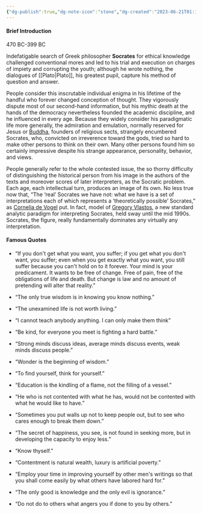 ```yaml
---
{"dg-publish":true,"dg-note-icon":"stone","dg-created":"2023-06-21T01:10:00+08:00","dg-updated":"2023-06-21T01:10:00+08:00","tags":["socrates","philosophers"],"dg-path":"Quote/Socrates.md","permalink":"/Quote/Socrates/","dgPassFrontmatter":true,"noteIcon":"stone","created":"2023-06-21T01:10:00+08:00","updated":"2023-06-21T01:10:00+08:00"}
---
```


#### Brief Introduction
470 BC-399 BC  
  
Indefatigable search of Greek philosopher **Socrates** for ethical knowledge challenged conventional mores and led to his trial and execution on charges of impiety and corrupting the youth; although he wrote nothing, the dialogues of [[Plato\|Plato]], his greatest pupil, capture his method of question and answer.  
  
People consider this inscrutable individual enigma in his lifetime of the handful who forever changed conception of thought. They vigorously dispute most of our second-hand information, but his mythic death at the hands of the democracy nevertheless founded the academic discipline, and he influenced in every age. Because they widely consider his paradigmatic life more generally, the admiration and emulation, normally reserved for Jesus or [Buddha](https://www.goodreads.com/author/show/2167493.Buddha "Buddha"), founders of religious sects, strangely encumbered Socrates, who, convicted on irreverence toward the gods, tried so hard to make other persons to think on their own. Many other persons found him so certainly impressive despite his strange appearance, personality, behavior, and views.  
  
People generally refer to the whole contested issue, the so thorny difficulty of distinguishing the historical person from his image in the authors of the texts and moreover scores of later interpreters, as the Socratic problem. Each age, each intellectual turn, produces an image of its own. No less true now that, “The ‘real’ Socrates we have not: what we have is a set of interpretations each of which represents a ‘theoretically possible’ Socrates,” as [Cornelia de Vogel](https://www.goodreads.com/author/show/26840440.Cornelia_de_Vogel "Cornelia de Vogel") put. In fact, model of [Gregory Vlastos](https://www.goodreads.com/author/show/246524.Gregory_Vlastos "Gregory Vlastos"), a new standard analytic paradigm for interpreting Socrates, held sway until the mid 1990s. Socrates, the figure, really fundamentally dominates any virtually any interpretation.

#### Famous Quotes

- “If you don't get what you want, you suffer; if you get what you don't want, you suffer; even when you get exactly what you want, you still suffer because you can't hold on to it forever. Your mind is your predicament. It wants to be free of change. Free of pain, free of the obligations of life and death. But change is law and no amount of pretending will alter that reality.”

- “The only true wisdom is in knowing you know nothing.”

- “The unexamined life is not worth living.”

- “I cannot teach anybody anything. I can only make them think”

- “Be kind, for everyone you meet is fighting a hard battle.”

- “Strong minds discuss ideas, average minds discuss events, weak minds discuss people.”

- “Wonder is the beginning of wisdom.”

- “To find yourself, think for yourself.”

- “Education is the kindling of a flame, not the filling of a vessel.”

- “He who is not contented with what he has, would not be contented with what he would like to have.”

- “Sometimes you put walls up not to keep people out, but to see who cares enough to break them down.”

- “The secret of happiness, you see, is not found in seeking more, but in developing the capacity to enjoy less.”

- “Know thyself.”

- “Contentment is natural wealth, luxury is artificial poverty.”

- “Employ your time in improving yourself by other men's writings so that you shall come easily by what others have labored hard for.”

- “The only good is knowledge and the only evil is ignorance.”

- “Do not do to others what angers you if done to you by others.”
